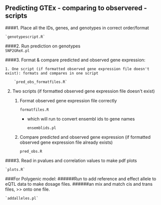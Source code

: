 ## Predicting GTEx - comparing to observered - scripts
####1. Place all the IDs, genes, and genotypes in correct order/format

    `genotypescript.R`

####2. Run prediction on genotypes    
    `SNP2GReX.pl`

####3. Format & compare predicted and observed gene expression:


    1. One script (if formatted observed gene expression file doesn't exist): formats and compares in one script
    
        `pred_obs_formatfiles.R`

   2. Two scripts (if formatted observed gene expression file doesn't exist)
    
        1. Format observed gene expression file correctly 

            `formatfiles.R`


            * which will run to convert ensembl ids to gene names
            
                 `ensemblids.pl`
 
         2. Compare predicted and observed gene expression (if formatted observed gene expression file already exists)

             `pred_obs.R`

####3. Read in pvalues and correlation values to make pdf plots

    `plots.R`


###For Polygenic model:
######Run to add reference and effect allele to eQTL data to make dosage files.
######an mix and match cis and trans files, >> onto one file.

    `addalleles.pl`
    
